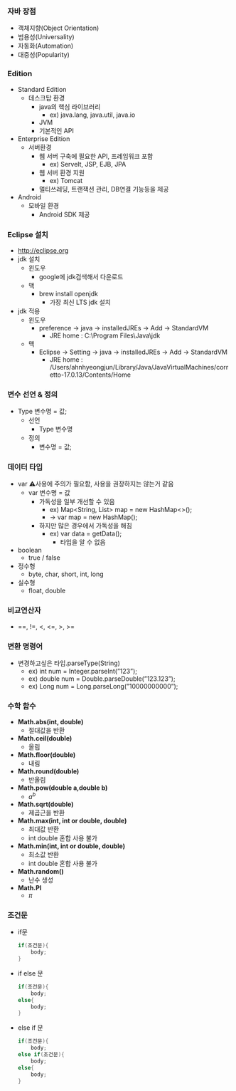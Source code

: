 ### 자바 장점

- 객체지향(Object Orientation)
- 범용성(Universality)
- 자동화(Automation)
- 대중성(Popularity)

### Edition

- Standard Edition
    - 데스크탑 환경
        - java의 핵심 라이브러리
            - ex) java.lang, java.util, java.io
        - JVM
        - 기본적인 API
- Enterprise Edition
    - 서버환경
        - 웹 서버 구축에 필요한 API, 프레임워크 포함
            - ex) Servelt, JSP, EJB, JPA
        - 웹 서버 환경 지원
            - ex) Tomcat
        - 멀티쓰레딩, 트랜잭션 관리, DB연결 기능등을 제공
- Android
    - 모바일 환경
        - Android SDK 제공

### Eclipse 설치

- http://eclipse.org
- jdk 설치
    - 윈도우
        - google에 jdk검색해서 다운로드
    - 맥
        - brew install openjdk
            - 가장 최신 LTS jdk 설치
- jdk 적용
    - 윈도우
        - preference → java → installedJREs → Add → StandardVM
            - JRE home : C:\Program Files\Java\jdk
    - 맥
        - Eclipse → Setting → java → installedJREs → Add → StandardVM
            - JRE home : /Users/ahnhyeongjun/Library/Java/JavaVirtualMachines/corretto-17.0.13/Contents/Home
### 변수 선언 & 정의

- Type 변수명 = 값;
    - 선언
        - Type 변수명
    - 정의
        - 변수명 = 값;

### 데이터 타입

- var ⚠️사용에 주의가 필요함, 사용을 권장하지는 않는거 같음
    - var 변수명 = 값
        - 가독성을 일부 개선할 수 있음
            - ex) Map<String, List<Integer>> map = new HashMap<>();
            - → var map = new HashMap();
        - 하지만 많은 경우에서 가독성을 해침
            - ex) var data = getData();
                - 타입을 알 수 없음
- boolean
    - true / false
- 정수형
    - byte, char, short, int, long
- 실수형
    - float, double

### 비교연산자

- ==, !=, <, <=, >, >=

### 변환 명령어

- 변경하고싶은 타입.parseType(String)
    - ex) int num = Integer.parseInt(”123”);
    - ex) double num = Double.parseDouble(”123.123”);
    - ex) Long num = Long.parseLong(”10000000000”);

### 수학 함수

- **Math.abs(int, double)**
    - 절대값을 반환
- **Math.ceil(double)**
    - 올림
- **Math.floor(double)**
    - 내림
- **Math.round(double)**
    - 반올림
- **Math.pow(double a,double b)**
    - $a^b$
- **Math.sqrt(double)**
    - 제곱근을 반환
- **Math.max(int, int  or  double, double)**
    - 최대값 반환
    - int double 혼합 사용 불가
- **Math.min(int, int or double, double)**
    - 최소값 반환
    - int double 혼합 사용 불가
- **Math.random()**
    - 난수 생성
- **Math.PI**
    - $\pi$

### 조건문

- if문
    
    ```java
    if(조건문){
    	body;
    }
    ```
    
- if else 문
    
    ```java
    if(조건문){
    	body;
    else{
    	body;
    }
    ```
    
- else if 문
    
    ```java
    if(조건문){
    	body;
    else if(조건문){
    	body;
    else{
    	body;
    }
    ```
    


